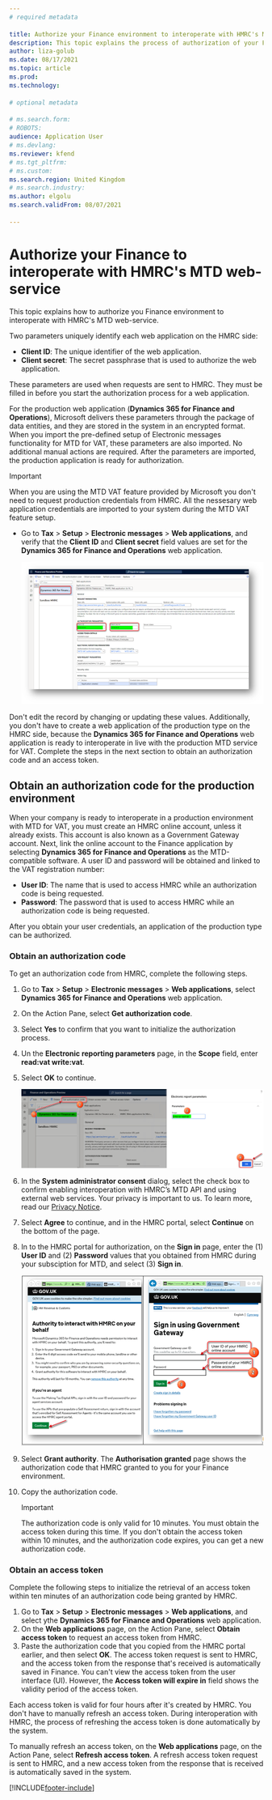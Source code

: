 ```yaml
---
# required metadata

title: Authorize your Finance environment to interoperate with HMRC's MTD web-service
description: This topic explains the process of authorization of your Finance environment to interoperate with HMRC's MTD web-service.
author: liza-golub
ms.date: 08/17/2021
ms.topic: article
ms.prod: 
ms.technology: 

# optional metadata

# ms.search.form: 
# ROBOTS: 
audience: Application User
# ms.devlang: 
ms.reviewer: kfend
# ms.tgt_pltfrm: 
# ms.custom: 
ms.search.region: United Kingdom
# ms.search.industry: 
ms.author: elgolu
ms.search.validFrom: 08/07/2021

---
```


# Authorize your Finance to interoperate with HMRC's MTD web-service

This topic explains how to authorize you Finance environment to interoperate with HMRC's MTD web-service.

Two parameters uniquely identify each web application on the HMRC side:

- **Client ID**: The unique identifier of the web application.
- **Client secret**: The secret passphrase that is used to authorize the web application.

These parameters are used when requests are sent to HMRC. They must be filled in before you start the authorization process for a web application.

For the production web application (**Dynamics 365 for Finance and Operations**), Microsoft delivers these parameters through the package of data entities, 
and they are stored in the system in an encrypted format. When you import the pre-defined setup of Electronic messages functionality for MTD for VAT, 
these parameters are also imported. No additional manual actions are required. After the parameters are imported, the production application is ready for authorization.

> [!IMPORTANT]
> When you are using the MTD VAT feature provided by Microsoft you don't need to request production credentials from HMRC. All the nessesary web application credentials are imported to your system during the MTD VAT feature setup.

- Go to **Tax** > **Setup** > **Electronic messages** > **Web applications**, and verify that the **Client ID** and **Client secret** field values are set for the **Dynamics 365 for Finance and Operations** web application.

  ![Web application credentials.](media/uk-mtd-prod-credentials.png)

Don't edit the record by changing or updating these values. Additionally, you don't have to create a web application of the production type on the HMRC side, because the **Dynamics 365 for Finance and Operations** web application is ready to interoperate in live with the production MTD service for VAT. Complete the steps in the next section to obtain an authorization code and an access token.

## Obtain an authorization code for the production environment

When your company is ready to interoperate in a production environment with MTD for VAT, you must create an HMRC online account, unless it already exists. This account is also known as a Government Gateway account. Next, link the online account to the Finance application by selecting **Dynamics 365 for Finance and Operations** as the MTD-compatible software. A user ID and password will be obtained and linked to the VAT registration number:

- **User ID**: The name that is used to access HMRC while an authorization code is being requested.
- **Password**: The password that is used to access HMRC while an authorization code is being requested.

After you obtain your user credentials, an application of the production type can be authorized.

### Obtain an authorization code

To get an authorization code from HMRC, complete the following steps.

1. Go to **Tax** > **Setup** > **Electronic messages** > **Web applications**, select **Dynamics 365 for Finance and Operations** web application. 
2. On the Action Pane, select **Get authorization code**. 
3. Select **Yes** to confirm that you want to initialize the authorization process.
4. Un the **Electronic reporting parameters** page, in the **Scope** field, enter **read:vat write:vat**.
5. Select **OK** to continue.

    ![Getting an authorization code.](media/uk-mtd-get-authorization-code.png)

6. In the **System administrator consent** dialog, select the check box to confirm enabling interoperation with HMRC’s MTD API and using external web services. Your privacy is important to us. To learn more, read our [Privacy Notice](emea-gbr-mtd-vat-integration.md#privacy-notice).

7. Select **Agree** to continue, and in the HMRC portal, select **Continue** on the bottom of the page.
8. In to the HMRC portal for authorization, on the **Sign in** page, enter the (1) **User ID** and (2) **Password** values that you obtained from HMRC during your subsciption for MTD, and select (3) **Sign in**.

    ![Signing in to the HMRC portal.](media/uk-mtd-hmrc-reg.png)

8. Select **Grant authority**. The **Authorisation granted** page shows the authorization code that HMRC granted to you for your Finance environment. 
10. Copy the authorization code.

    > [!IMPORTANT]
    > The authorization code is only valid for 10 minutes. You must obtain the access token during this time. If you don't obtain the access token within 10 minutes, and the authorization code expires, you can get a new authorization code.

### Obtain an access token

Complete the following steps to initialize the retrieval of an access token within ten minutes of an authorization code being granted by HMRC.

1. Go to **Tax** > **Setup** > **Electronic messages** > **Web applications**, and select ythe **Dynamics 365 for Finance and Operations** web application. 
2. On the **Web applications** page, on the Action Pane, select **Obtain access token** to request an access token from HMRC. 
3. Paste the authorization code that you copied from the HMRC portal earlier, and then select **OK**. The access token request is sent to HMRC, and the access token from the response that's received is automatically saved in Finance. You can't view the access token from the user interface (UI). However, the **Access token will expire in** field shows the validity period of the access token.

Each access token is valid for four hours after it's created by HMRC. You don't have to manually refresh an access token. During interoperation with HMRC, the process of refreshing the access token is done automatically by the system.

To manually refresh an access token, on the **Web applications** page, on the Action Pane, select **Refresh access token**. A refresh access token request is sent to HMRC, and a new access token from the response that is received is automatically saved in the system.

[!INCLUDE[footer-include](../../includes/footer-banner.md)]
